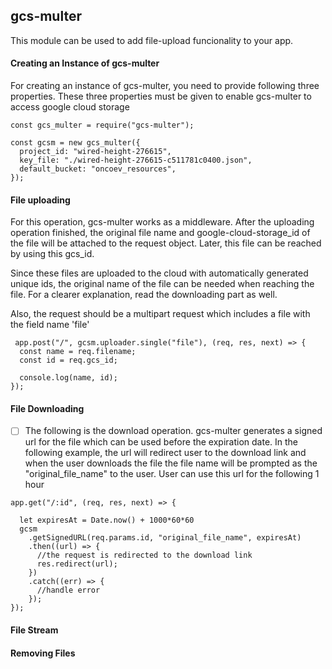 ## gcs-multer

This module can be used to add file-upload funcionality to your app.

#### Creating an Instance of gcs-multer

For creating an instance of gcs-multer, you need to provide following three properties. These three properties must be given to enable gcs-multer to access google cloud storage

````
const gcs_multer = require("gcs-multer");

const gcsm = new gcs_multer({
  project_id: "wired-height-276615",
  key_file: "./wired-height-276615-c511781c0400.json",
  default_bucket: "oncoev_resources",
});
````

#### File uploading

For this operation, gcs-multer works as a middleware. After the uploading operation finished, the original file name and google-cloud-storage_id of the file will be attached to the request object. Later, this file can be reached by using this gcs_id.

Since these files are uploaded to the cloud with automatically generated unique ids, the original name of the file can be needed when reaching the file. For a clearer explanation, read the downloading part as well.

Also, the request should be a multipart request which includes a file with the field name 'file'

````
 app.post("/", gcsm.uploader.single("file"), (req, res, next) => {
  const name = req.filename;
  const id = req.gcs_id;

  console.log(name, id);
});

````

#### File Downloading

* [ ] The following is the download operation. gcs-multer generates a signed url for the file which can be used before the expiration date. In the following example, the url will redirect user to the download link and when the user downloads the file the file name will be prompted as the "original_file_name" to the user. User can use this url for the following 1 hour

````
app.get("/:id", (req, res, next) => {

  let expiresAt = Date.now() + 1000*60*60
  gcsm
    .getSignedURL(req.params.id, "original_file_name", expiresAt)
    .then((url) => {
      //the request is redirected to the download link
      res.redirect(url);
    })
    .catch((err) => {
      //handle error
    });
});
````

#### File Stream

#### Removing Files

